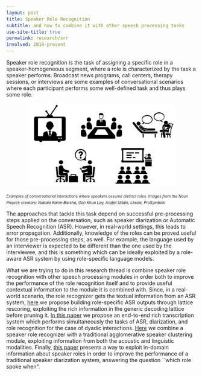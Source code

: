 ```yaml
---
layout: post
title: Speaker Role Recognition
subtitle: and how to combine it with other speech processing tasks
use-site-title: true
permalink: research/srr
involved: 2018-present
---
```


Speaker role recognition is the task of assigning a specific role in a speaker-homogeneous segment, where a role is characterized by the task a speaker performs. Broadcast news programs, call centers, therapy sessions, or interviews are some examples of conversational scenarios where each participant performs some well-defined task and thus plays some role. 

<p align="center">
  <img src="/img/roles_eg.pdf" width="400">  
</p>
<em><font size="-2">
Examples of conversational interactions where speakers assume distinct roles.  
Images from the Noun Project; creators: Nubaia Karim Barsha, Gan Khun Lay, Arafat Uddin, Llisole, ProSymbols
</font></em>

The approaches that tackle this task depend on successful pre-processing steps applied on the conversation, such as speaker diarization or Automatic Speech Recognition (ASR). However, in real-world settings, this leads to error propagation. Additionally, knowledge of the roles can be proved useful for those pre-processing steps, as well. For example, the language used by an interviewer is expected to be different than the one used by the interviewee, and this is something which can be ideally exploited by a role-aware ASR system by using role-specific language models. 

What we are trying to do in this research thread is combine speaker role recognition with other speech processing modules in order both to improve the performance of the role recognition itself and to provide useful contextual information to the module it is combined with. Since, in a real-world scenario, the role recognizer gets the textual information from an ASR system, [here](/work/papers/2019_ICASSP_Role_Specific_ASR.pdf) we propose building role-specific ASR outputs through lattice rescoring, exploiting the rich information in the generic decoding lattice before pruning it. [In this paper](/work/papers/2018_SLT_RASR.pdf) we propose an end-to-end rich transcription system which performs simultaneously the tasks of ASR, diarization, and role recognition for the case of dyadic interactions. [Here](/work/papers/2018_IS_SpeakerClustering.pdf) we combine a speaker role recognizer with a traditional agglomerative speaker clustering module, exploiting information from both the acoustic and linguistic modalities. Finally, [this paper](/work/papers/2020_ODYSSEY_Linguistically_Diarization_Roles.pdf) presents a way to exploit in-domain information about speaker roles in order to improve the performance of a traditional speaker diarization system, answering the question ``which role spoke when".

<!-- last updated: 2021-11-07-->
